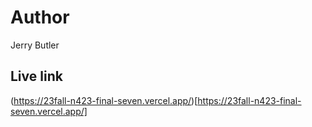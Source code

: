 # Author

Jerry Butler

## Live link

(https://23fall-n423-final-seven.vercel.app/)[https://23fall-n423-final-seven.vercel.app/]

